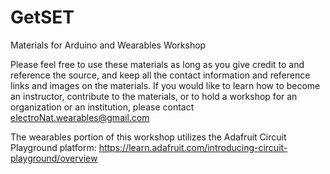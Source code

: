 # GetSET
Materials for Arduino and Wearables Workshop

Please feel free to use these materials as long as you give credit to and reference the source, and keep all the contact information and reference links and images on the materials. If you would like to learn how to become an instructor, contribute to the materials, or to hold a workshop for an organization or an institution, please contact electroNat.wearables@gmail.com

The wearables portion of this workshop utilizes the Adafruit Circuit Playground platform: https://learn.adafruit.com/introducing-circuit-playground/overview
